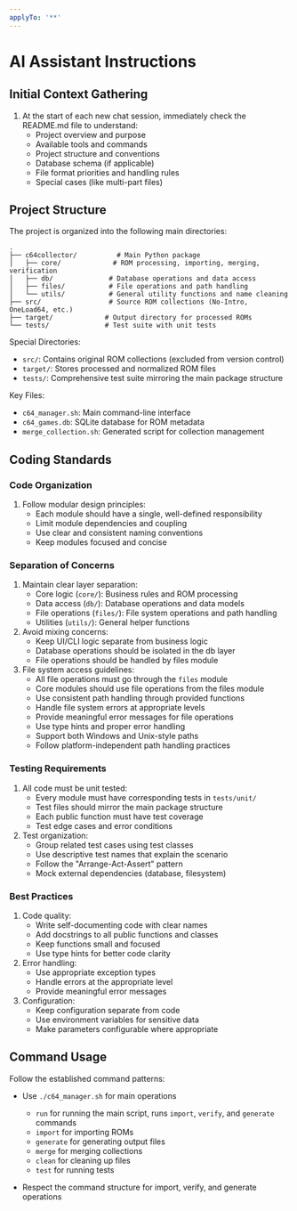 ```yaml
---
applyTo: '**'
---
```

# AI Assistant Instructions

## Initial Context Gathering
1. At the start of each new chat session, immediately check the README.md file to understand:
   - Project overview and purpose
   - Available tools and commands
   - Project structure and conventions
   - Database schema (if applicable)
   - File format priorities and handling rules
   - Special cases (like multi-part files)

## Project Structure
The project is organized into the following main directories:

```
.
├── c64collector/          # Main Python package
│   ├── core/             # ROM processing, importing, merging, verification
│   ├── db/              # Database operations and data access
│   ├── files/           # File operations and path handling
│   └── utils/           # General utility functions and name cleaning
├── src/                 # Source ROM collections (No-Intro, OneLoad64, etc.)
├── target/             # Output directory for processed ROMs
└── tests/              # Test suite with unit tests
```

Special Directories:
- `src/`: Contains original ROM collections (excluded from version control)
- `target/`: Stores processed and normalized ROM files
- `tests/`: Comprehensive test suite mirroring the main package structure

Key Files:
- `c64_manager.sh`: Main command-line interface
- `c64_games.db`: SQLite database for ROM metadata
- `merge_collection.sh`: Generated script for collection management

## Coding Standards

### Code Organization
1. Follow modular design principles:
   - Each module should have a single, well-defined responsibility
   - Limit module dependencies and coupling
   - Use clear and consistent naming conventions
   - Keep modules focused and concise

### Separation of Concerns
1. Maintain clear layer separation:
   - Core logic (`core/`): Business rules and ROM processing
   - Data access (`db/`): Database operations and data models
   - File operations (`files/`): File system operations and path handling
   - Utilities (`utils/`): General helper functions
2. Avoid mixing concerns:
   - Keep UI/CLI logic separate from business logic
   - Database operations should be isolated in the db layer
   - File operations should be handled by files module
3. File system access guidelines:
   - All file operations must go through the `files` module
   - Core modules should use file operations from the files module
   - Use consistent path handling through provided functions
   - Handle file system errors at appropriate levels
   - Provide meaningful error messages for file operations
   - Use type hints and proper error handling
   - Support both Windows and Unix-style paths
   - Follow platform-independent path handling practices

### Testing Requirements
1. All code must be unit tested:
   - Every module must have corresponding tests in `tests/unit/`
   - Test files should mirror the main package structure
   - Each public function must have test coverage
   - Test edge cases and error conditions
2. Test organization:
   - Group related test cases using test classes
   - Use descriptive test names that explain the scenario
   - Follow the "Arrange-Act-Assert" pattern
   - Mock external dependencies (database, filesystem)

### Best Practices
1. Code quality:
   - Write self-documenting code with clear names
   - Add docstrings to all public functions and classes
   - Keep functions small and focused
   - Use type hints for better code clarity
2. Error handling:
   - Use appropriate exception types
   - Handle errors at the appropriate level
   - Provide meaningful error messages
3. Configuration:
   - Keep configuration separate from code
   - Use environment variables for sensitive data
   - Make parameters configurable where appropriate

## Command Usage
Follow the established command patterns:
- Use `./c64_manager.sh` for main operations
    - `run` for running the main script, runs `import`, `verify`, and `generate` commands
    - `import` for importing ROMs
    - `generate` for generating output files
    - `merge` for merging collections
    - `clean` for cleaning up files
    - `test` for running tests
    
- Respect the command structure for import, verify, and generate operations